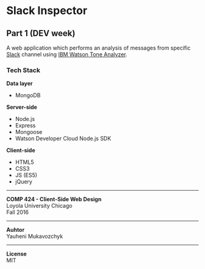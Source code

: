 # Slack Inspector
## Part 1 (DEV week)
A web application which performs an analysis of messages from specific [Slack](https://slack.com/) channel using [IBM Watson Tone Analyzer](https://www.ibm.com/watson/developercloud/tone-analyzer.html).

### Tech Stack
**Data layer**
* MongoDB

**Server-side**
* Node.js
* Express
* Mongoose
* Watson Developer Cloud Node.js SDK

**Client-side**
* HTML5
* CSS3
* JS (ES5)
* jQuery

----------
**COMP 424 - Client-Side Web Design**  
Loyola University Chicago  
Fall 2016

----------
**Auhtor**  
Yauheni Mukavozchyk

----------

**License**  
MIT